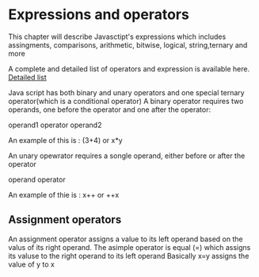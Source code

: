 # Expressions and operators

This chapter will describe Javasctipt's expressions which includes assingments, comparisons, arithmetic, bitwise, logical, string,ternary and more

A complete and detailed list of operators and expression is available here. [Detailed list](https://developer.mozilla.org/en-US/docs/Web/JavaScript/Reference/Operators)

Java script has both binary and unary operators and one special ternary operator(which is a conditional operator)
A binary operator requires two operands, one before the operator and one after the operator:

operand1 operator operand2

An example of this is : (3+4) or x*y

An unary opewrator requires a songle operand, either before or after the operator

operand operator

An example of thie is : x++ or ++x

## Assignment operators

An assignment operator assigns a value to its left operand based on the valus of its right operand. The asimple operator is equal (=) which assigns its valuse to the right operand to its left operand
Basically x=y assigns the value of y to x